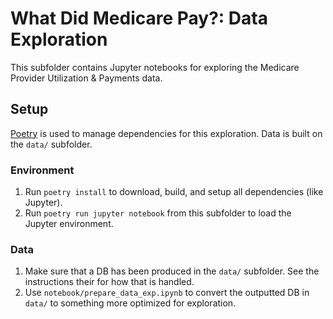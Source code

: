 # What Did Medicare Pay?: Data Exploration

This subfolder contains Jupyter notebooks for exploring the Medicare Provider Utilization & Payments data.

## Setup

[Poetry](https://python-poetry.org) is used to manage dependencies for this exploration. Data is built on the `data/` subfolder.

### Environment

1. Run `poetry install` to download, build, and setup all dependencies (like Jupyter).
2. Run `poetry run jupyter notebook` from this subfolder to load the Jupyter environment.

### Data

1. Make sure that a DB has been produced in the `data/` subfolder. See the instructions their for how that is handled.
2. Use `notebook/prepare_data_exp.ipynb` to convert the outputted DB in `data/` to something more optimized for exploration.
